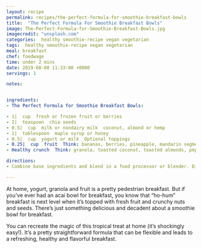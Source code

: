 ```yaml
---
layout: recipe
permalink: recipes/the-perfect-formula-for-smoothie-breakfast-bowls
title:  "The Perfect Formula For Smoothie Breakfast Bowls"
image: The-Perfect-Formula-for-Smoothie-Breakfast-Bowls.jpg
imagecredit: "unsplash.com"
categories:  healthy smoothie-recipe vegan vegetarian
tags:  healthy smoothie-recipe vegan vegetarian
meal: breakfast
chef: foodwage
time: under 2 mins
date: 2019-08-08 11:33:00 +0800
servings: 1

notes:


ingredients:
- The Perfect Formula for Smoothie Breakfast Bowls:

- 1|  cup  fresh or frozen fruit or berries
- 2|  teaspoon  chia seeds
- 0.5|  cup  milk or nondairy milk  coconut, almond or hemp
- 1|  tablespoon  maple syrup or honey
- 0.5|  cup  yogurt or milk  Optional toppings
- 0.25|  cup  fruit  Think: bananas, berries, pineapple, mandarin segments (Optional toppings)
- Healthy crunch  Think: granola, toasted coconut, toasted almonds, pepitas, cacao nibs, hemp seeds, bee pollen

directions:
- Combine base ingredients and blend in a food processor or blender. Divide and transfer to individual bowls. Add toppings of your choice. Recipe makes 2 servings at 2 cups each.

---
```


At home, yogurt, granola and fruit is a pretty pedestrian breakfast. But if you’ve ever had an acai bowl for breakfast, you know that “ho-hum” breakfast is next level when it’s topped with fresh fruit and crunchy nuts and seeds. There’s just something delicious and decadent about a smoothie bowl for breakfast.

You can recreate the magic of this tropical treat at home (it’s shockingly easy!). It’s a pretty straightforward formula that can be flexible and leads to a refreshing, healthy and flavorful breakfast.